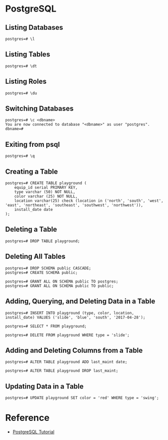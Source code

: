 # PostgreSQL

## Listing Databases

```
postgres=# \l
```

## Listing Tables

```
postgres=# \dt
```

## Listing Roles

```
postgres=# \du
```

## Switching Databases

```
postgres=# \c <dbname>
You are now connected to database "<dbname>" as user "postgres".
dbname=# 
```

## Exiting from psql

```
postgres=# \q
```

## Creating a Table

```
postgres=# CREATE TABLE playground (
    equip_id serial PRIMARY KEY,
    type varchar (50) NOT NULL,
    color varchar (25) NOT NULL,
    location varchar(25) check (location in ('north', 'south', 'west', 'east', 'northeast', 'southeast', 'southwest', 'northwest')),
    install_date date
);
```

## Deleting a Table

```
postgres=# DROP TABLE playground;
```

## Deleting All Tables

```
postgres=# DROP SCHEMA public CASCADE;
postgres=# CREATE SCHEMA public;

postgres=# GRANT ALL ON SCHEMA public TO postgres;
postgres=# GRANT ALL ON SCHEMA public TO public;
```

## Adding, Querying, and Deleting Data in a Table

```
postgres=# INSERT INTO playground (type, color, location, install_date) VALUES ('slide', 'blue', 'south', '2017-04-28');
```

```
postgres=# SELECT * FROM playground;
```

```
postgres=# DELETE FROM playground WHERE type = 'slide';
```

## Adding and Deleting Columns from a Table

```
postgres=# ALTER TABLE playground ADD last_maint date;
```

```
postgres=# ALTER TABLE playground DROP last_maint;
```

## Updating Data in a Table

```
postgres=# UPDATE playground SET color = 'red' WHERE type = 'swing';
```

# Reference

- [PostgreSQL Tutorial](https://www.postgresqltutorial.com/)
